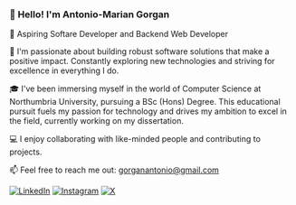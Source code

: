 

### 👋 Hello! I'm Antonio-Marian Gorgan

🚀 Aspiring Softare Developer and Backend Web Developer 

🌱 I'm passionate about building robust software solutions that make a positive impact. Constantly exploring new technologies and striving for excellence in everything I do.

🎓 I've been immersing myself in the world of Computer Science at Northumbria University, pursuing a BSc (Hons) Degree. This educational pursuit fuels my passion for technology and drives my ambition to excel in the field, currently working on my dissertation. 

💻 I enjoy collaborating with like-minded people and contributing to projects.

📫 Feel free to reach me out: gorganantonio@gmail.com 

[![LinkedIn](https://img.shields.io/badge/LinkedIn-0077B5?style=for-the-badge&logo=linkedin&logoColor=white)](https://www.linkedin.com/in/antoniogorgan/)
[![Instagram](https://img.shields.io/badge/Instagram-E4405F?style=for-the-badge&logo=instagram&logoColor=white)](https://www.instagram.com/antoniogorgan/)
[![X](https://img.shields.io/badge/Twitter-1DA1F2?style=for-the-badge&logo=twitter&logoColor=white)](https://twitter.com/AntonioGorgan3/)




<!--
**AntonioGoMa/AntonioGoMa** is a ✨ _special_ ✨ repository because its `README.md` (this file) appears on your GitHub profile.

Here are some ideas to get you started:

- 🔭 I’m currently working on ...
- 🌱 I’m currently learning ...
- 👯 I’m looking to collaborate on ...
- 🤔 I’m looking for help with ...
- 💬 Ask me about ...
- 📫 How to reach me: ...
- 😄 Pronouns: ...
- ⚡ Fun fact: ...
-->
